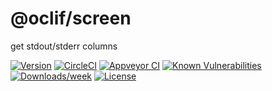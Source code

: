 @oclif/screen
=============

get stdout/stderr columns

[![Version](https://img.shields.io/npm/v/@oclif/screen.svg)](https://npmjs.org/package/@oclif/screen)
[![CircleCI](https://circleci.com/gh/oclif/screen/tree/main.svg?style=svg)](https://circleci.com/gh/oclif/screen/tree/main)
[![Appveyor CI](https://ci.appveyor.com/api/projects/status/github/oclif/screen?branch=main&svg=true)](https://ci.appveyor.com/project/heroku/screen/branch/main)
[![Known Vulnerabilities](https://snyk.io/test/npm/@oclif/screen/badge.svg)](https://snyk.io/test/npm/@oclif/screen)
[![Downloads/week](https://img.shields.io/npm/dw/@oclif/screen.svg)](https://npmjs.org/package/@oclif/screen)
[![License](https://img.shields.io/npm/l/@oclif/screen.svg)](https://github.com/oclif/screen/blob/main/package.json)
